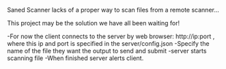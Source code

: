 Saned Scanner lacks of a proper way to scan files from a remote scanner...

This project may be the solution we have all been waiting for!

-For now the client connects to the server by web browser:
http://ip:port , where this ip and port is specified in the server/config.json
-Specify the name of the file they want the output to send and submit
-server starts scanning file
-When finished server alerts client.
